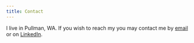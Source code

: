 ```yaml
---
title: Contact
---
```


I live in Pullman, WA. If you wish to reach my you may contact me by [email](waltznr@gmail.com) or on [LinkedIn](https://www.linkedin.com/in/nathan-waltz/).

